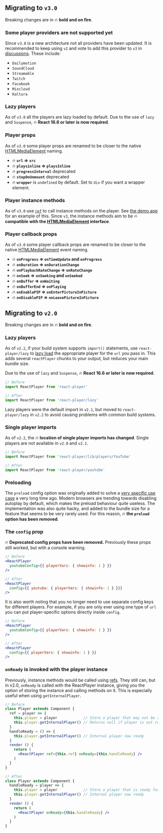 ## Migrating to `v3.0`

Breaking changes are in 🔥 __bold and on fire__.

### Some player providers are not supported yet

Since `v3.0` is a new architecture not all providers have been updated.
It is recommended to keep using `v2` and vote to add this provider to `v3` in [discussions](https://github.com/cookpete/react-player/discussions).
These include:

  - `Dailymotion`
  - `SoundCloud`
  - `Streamable`
  - `Twitch`
  - `Facebook`
  - `Mixcloud`
  - `Kaltura`

### Lazy players

As of `v3.0` all the players are lazy loaded by default. 
Due to the use of `lazy` and `Suspense`, 🔥 __React 16.6 or later is now required__.

### Player props

As of `v3.0` some player props are renamed to be closer to the native
[HTMLMediaElement](https://developer.mozilla.org/en-US/docs/Web/API/HTMLMediaElement) naming.

- 🔥 __`url` => `src`__
- 🔥 __`playsinline` => `playsInline`__
- 🔥 __`progressInterval`__ deprecated
- 🔥 __`stopOnUnmount`__ deprecated
- 🔥 __`wrapper`__ is `undefined` by default. Set to `div` if you want a wrapper element.

### Player instance methods

As of `v3.0` use [`ref`](https://react.dev/learn/manipulating-the-dom-with-refs) to call instance methods on the player. See [the demo app](examples/react/src/App.tsx) for an example of this. Since `v3`, the instance methods aim to be 🔥 __compatible 
with the [HTMLMediaElement](https://developer.mozilla.org/en-US/docs/Web/API/HTMLMediaElement) interface__.

### Player callback props

As of `v3.0` some player callback props are renamed to be closer to the native
[HTMLMediaElement](https://developer.mozilla.org/en-US/docs/Web/API/HTMLMediaElement) event naming.

- 🔥 __`onProgress` => `onTimeUpdate` and `onProgress`__
- 🔥 __`onDuration` => `onDurationChange`__
- 🔥 __`onPlaybackRateChange` => `onRateChange`__
- 🔥 __`onSeek` => `onSeeking` and `onSeeked`__
- 🔥 __`onBuffer` => `onWaiting`__
- 🔥 __`onBufferEnd` => `onPlaying`__
- 🔥 __`onEnablePIP` => `onEnterPictureInPicture`__
- 🔥 __`onDisablePIP` => `onLeavePictureInPicture`__


## Migrating to `v2.0`

Breaking changes are in 🔥 __bold and on fire__.

### Lazy players

As of `v2.2`, if your build system supports `import()` statements, use `react-player/lazy` to [lazy load](https://reactjs.org/docs/code-splitting.html#reactlazy) the appropriate player for the `url` you pass in. This adds several `reactPlayer` chunks to your output, but reduces your main bundle size.

Due to the use of `lazy` and `Suspense`, 🔥 __React 16.6 or later is now required__.

```jsx
// Before
import ReactPlayer from 'react-player'

// After
import ReactPlayer from 'react-player/lazy'
```

Lazy players were the default import in `v2.1`, but moved to `react-player/lazy` in `v2.2` to avoid causing problems with common build systems.

### Single player imports

As of `v2.2`, the 🔥 __location of single player imports has changed__. Single players are not available in `v2.0` and `v2.1`.

```jsx
// Before
import ReactPlayer from 'react-player/lib/players/YouTube'

// After
import ReactPlayer from 'react-player/youtube'
```

### Preloading

The `preload` config option was originally added to solve a [very specific use case](https://github.com/CookPete/react-player/issues/7) a very long time ago. Modern browsers are trending towards disabling autoplay by default, which makes the preload behaviour quite useless. The implementation was also quite hacky, and added to the bundle size for a feature that seems to be very rarely used. For this reason, 🔥 __the `preload` option has been removed__.

### The `config` prop

🔥 __Deprecated config props have been removed.__ Previously these props still worked, but with a console warning.

```jsx
// Before
<ReactPlayer 
  youtubeConfig={{ playerVars: { showinfo: 1 } }} 
/>

// After
<ReactPlayer 
  config={{ youtube: { playerVars: { showinfo: 1 } }}} 
/>
```

It is also worth noting that you no longer need to use separate config keys for different players. For example, if you are only ever using one type of `url` you can put player-specific options directly inside `config`.

```jsx
// Before
<ReactPlayer 
  youtubeConfig={{ playerVars: { showinfo: 1 } }} 
/>

// After
<ReactPlayer 
  config={{ playerVars: { showinfo: 1 } }} 
/>
```

### `onReady` is invoked with the player instance

Previously, instance methods would be called using [refs](https://reactjs.org/docs/refs-and-the-dom.html). They still can, but in v2.0, `onReady` is called with the ReactPlayer instance, giving you the option of storing the instance and calling methods on it. This is especially useful when using `getInternalPlayer`.

```jsx
// Before
class Player extends Component {
  ref = player => {
    this.player = player            // Store a player that may not be ready for methods
    this.player.getInternalPlayer() // Returns null if player is not ready
  }
  handleReady = () => {
    this.player.getInternalPlayer() // Internal player now ready
  }
  render () {
    return (
      <ReactPlayer ref={this.ref} onReady={this.handleReady} />
    )
  }
}

// After
class Player extends Component {
  handleReady = player => {
    this.player = player            // Store a player that is ready for methods
    this.player.getInternalPlayer() // Internal player now ready
  }
  render () {
    return (
      <ReactPlayer onReady={this.handleReady} />
    )
  }
}
